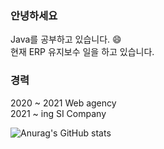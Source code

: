 ### 안녕하세요
Java를 공부하고 있습니다. 😄 <br>
현재 ERP 유지보수 일을 하고 있습니다.

### 경력 <br>
2020 ~ 2021 Web agency <br>
2021 ~ ing  SI Company

![Anurag's GitHub stats](https://github-readme-stats.vercel.app/api?username=bin612&show_icons=true&theme=dracula)

<!--
**bin612/bin612** is a ✨ _special_ ✨ repository because its `README.md` (this file) appears on your GitHub profile.

Here are some ideas to get you started:

- 🔭 I’m currently working on ...
- 🌱 I’m currently learning ...
- 👯 I’m looking to collaborate on ...
- 🤔 I’m looking for help with ...
- 💬 Ask me about ...
- 📫 How to reach me: ...
- 😄 Pronouns: ...
- ⚡ Fun fact: ...
-->

